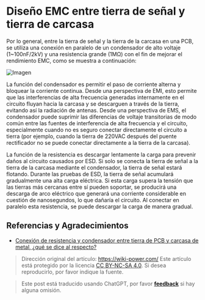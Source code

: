 # Diseño EMC entre tierra de señal y tierra de carcasa

Por lo general, entre la tierra de señal y la tierra de la carcasa en una PCB, se utiliza una conexión en paralelo de un condensador de alto voltaje (1~100nF/2kV) y una resistencia grande (1MΩ) con el fin de mejorar el rendimiento EMC, como se muestra a continuación:

![Imagen](https://media.wiki-power.com/img/20220620162528.png)

La función del condensador es permitir el paso de corriente alterna y bloquear la corriente continua. Desde una perspectiva de EMI, esto permite que las interferencias de alta frecuencia generadas internamente en el circuito fluyan hacia la carcasa y se descarguen a través de la tierra, evitando así la radiación de antenas. Desde una perspectiva de EMS, el condensador puede suprimir las diferencias de voltaje transitorias de modo común entre las fuentes de interferencia de alta frecuencia y el circuito, especialmente cuando no es seguro conectar directamente el circuito a tierra (por ejemplo, cuando la tierra de 220VAC después del puente rectificador no se puede conectar directamente a la tierra de la carcasa).

La función de la resistencia es descargar lentamente la carga para prevenir daños al circuito causados por ESD. Si solo se conecta la tierra de señal a la tierra de la carcasa mediante el condensador, la tierra de señal estará flotando. Durante las pruebas de ESD, la tierra de señal acumulará gradualmente una alta carga eléctrica. Si esta carga supera la tensión que las tierras más cercanas entre sí pueden soportar, se producirá una descarga de arco eléctrico que generará una corriente considerable en cuestión de nanosegundos, lo que dañaría el circuito. Al conectar en paralelo esta resistencia, se puede descargar la carga de manera gradual.

## Referencias y Agradecimientos

- [Conexión de resistencia y condensador entre tierra de PCB y carcasa de metal, ¿qué se dice al respecto?](https://mp.weixin.qq.com/s/vAdoDyBed4uIfISrP0Zeyw)

> Dirección original del artículo: <https://wiki-power.com/>
> Este artículo está protegido por la licencia [CC BY-NC-SA 4.0](https://creativecommons.org/licenses/by/4.0/deed.zh). Si desea reproducirlo, por favor indique la fuente.

> Este post está traducido usando ChatGPT, por favor [**feedback**](https://github.com/linyuxuanlin/Wiki_MkDocs/issues/new) si hay alguna omisión.
